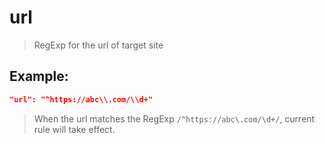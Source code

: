 # url
>RegExp for the url of target site

Example:
--
```JSON
"url": "^https://abc\\.com/\\d+"
```
>When the url matches the RegExp `/^https://abc\.com/\d+/`, current rule will take effect.